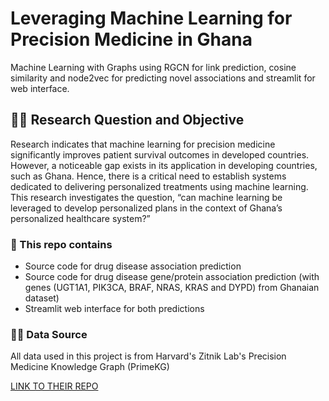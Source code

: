 # Leveraging Machine Learning for Precision Medicine in Ghana
Machine Learning with Graphs using RGCN for link prediction, cosine similarity and node2vec for predicting novel associations and streamlit for web interface.

## 🙌🏽 Research Question and Objective
Research indicates that machine learning for precision medicine significantly improves patient survival outcomes in developed countries. However, a noticeable gap exists in its application in developing countries, such as Ghana. Hence, there is a critical need to establish systems dedicated to delivering personalized treatments using machine learning. This research investigates the question, “can machine learning be leveraged to develop personalized plans in the context of Ghana’s personalized healthcare system?”

### 🚀 This repo contains
- Source code for drug disease association prediction
- Source code for drug disease gene/protein association prediction (with genes (UGT1A1, PIK3CA, BRAF, NRAS, KRAS and DYPD) from Ghanaian dataset)
- Streamlit web interface for both predictions


### 🫶🏽 Data Source
All data used in this project is from Harvard's Zitnik Lab's Precision Medicine Knowledge Graph (PrimeKG)

[LINK TO THEIR REPO](https://github.com/mims-harvard/PrimeKG)



